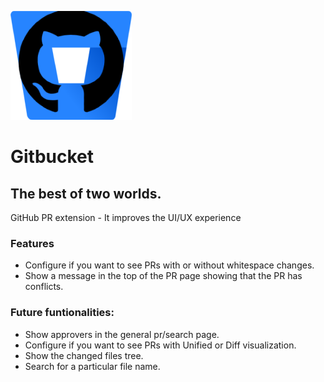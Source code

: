 ![Logo](https://github.com/ivanfranco502/gitbucket/blob/main/src/img/gitbucket.png)
# Gitbucket
## The best of two worlds. 
GitHub PR extension - It improves the UI/UX experience

### Features
- Configure if you want to see PRs with or without whitespace changes.
- Show a message in the top of the PR page showing that the PR has conflicts.

### Future funtionalities:
- Show approvers in the general pr/search page.
- Configure if you want to see PRs with Unified or Diff visualization.
- Show the changed files tree.
- Search for a particular file name.
